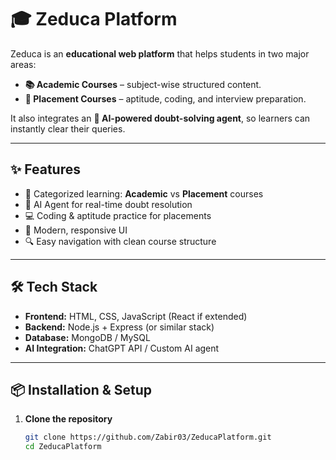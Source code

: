 # 🎓 Zeduca Platform

Zeduca is an **educational web platform** that helps students in two major areas:  
- **📚 Academic Courses** – subject-wise structured content.  
- **💼 Placement Courses** – aptitude, coding, and interview preparation.  

It also integrates an **🤖 AI-powered doubt-solving agent**, so learners can instantly clear their queries.

---

## ✨ Features

- 📂 Categorized learning: **Academic** vs **Placement** courses  
- 🤖 AI Agent for real-time doubt resolution  
- 💻 Coding & aptitude practice for placements  
- 🎨 Modern, responsive UI  
- 🔍 Easy navigation with clean course structure  

---

## 🛠 Tech Stack

- **Frontend:** HTML, CSS, JavaScript (React if extended)  
- **Backend:** Node.js + Express (or similar stack)  
- **Database:** MongoDB / MySQL  
- **AI Integration:** ChatGPT API / Custom AI agent  

---

## 📦 Installation & Setup

1. **Clone the repository**
   ```bash
   git clone https://github.com/Zabir03/ZeducaPlatform.git
   cd ZeducaPlatform
